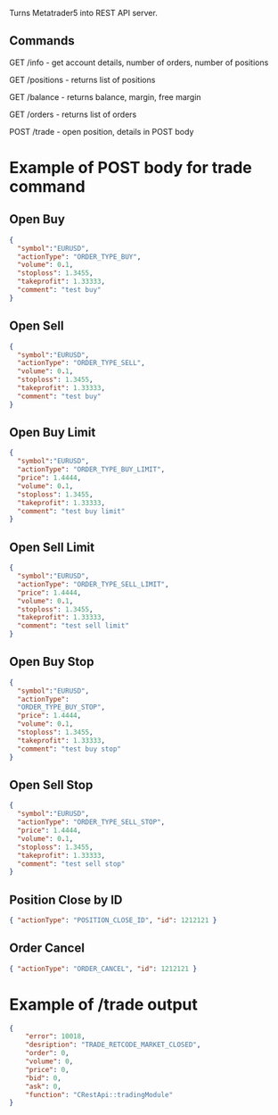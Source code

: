 Turns Metatrader5 into REST API server. 


## Commands

GET /info - get account details, number of  orders, number of positions

GET /positions - returns list of positions

GET /balance - returns balance, margin, free margin

GET /orders - returns list of orders

POST /trade - open position, details in POST body

# Example of POST body for trade command

## Open Buy
```json
{ 
  "symbol":"EURUSD", 
  "actionType": "ORDER_TYPE_BUY", 
  "volume": 0.1, 
  "stoploss": 1.3455, 
  "takeprofit": 1.33333, 
  "comment": "test buy"
}
```

## Open Sell
```json
{ 
  "symbol":"EURUSD", 
  "actionType": "ORDER_TYPE_SELL", 
  "volume": 0.1, 
  "stoploss": 1.3455, 
  "takeprofit": 1.33333, 
  "comment": "test buy"
}
```

## Open Buy Limit
```json
{ 
  "symbol":"EURUSD", 
  "actionType": "ORDER_TYPE_BUY_LIMIT", 
  "price": 1.4444, 
  "volume": 0.1, 
  "stoploss": 1.3455, 
  "takeprofit": 1.33333, 
  "comment": "test buy limit"
}
```

## Open Sell Limit
```json
{ 
  "symbol":"EURUSD", 
  "actionType": "ORDER_TYPE_SELL_LIMIT", 
  "price": 1.4444,
  "volume": 0.1, 
  "stoploss": 1.3455, 
  "takeprofit": 1.33333, 
  "comment": "test sell limit"
}
```

## Open Buy Stop
```json
{ 
  "symbol":"EURUSD", 
  "actionType": 
  "ORDER_TYPE_BUY_STOP", 
  "price": 1.4444, 
  "volume": 0.1, 
  "stoploss": 1.3455, 
  "takeprofit": 1.33333, 
  "comment": "test buy stop"
}
```

## Open Sell Stop
```json
{ 
  "symbol":"EURUSD", 
  "actionType": "ORDER_TYPE_SELL_STOP", 
  "price": 1.4444, 
  "volume": 0.1, 
  "stoploss": 1.3455, 
  "takeprofit": 1.33333, 
  "comment": "test sell stop"
}  
```

## Position Close by ID
```json
{ "actionType": "POSITION_CLOSE_ID", "id": 1212121 }
```

## Order Cancel
```json
{ "actionType": "ORDER_CANCEL", "id": 1212121 }
```

# Example of /trade output
```json
{
    "error": 10018,
    "desription": "TRADE_RETCODE_MARKET_CLOSED",
    "order": 0,
    "volume": 0,
    "price": 0,
    "bid": 0,
    "ask": 0,
    "function": "CRestApi::tradingModule"
}
```
